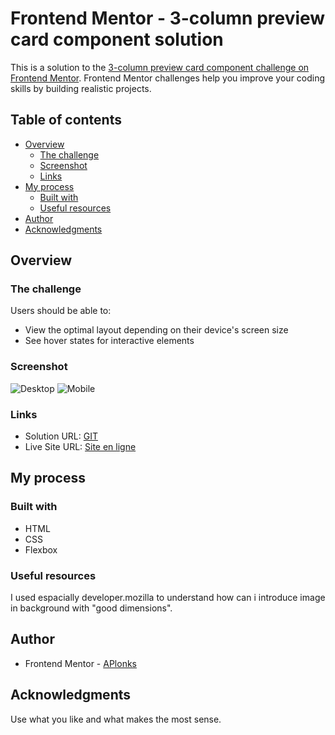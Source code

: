 # Frontend Mentor - 3-column preview card component solution

This is a solution to the [3-column preview card component challenge on Frontend Mentor](https://www.frontendmentor.io/challenges/3column-preview-card-component-pH92eAR2-). Frontend Mentor challenges help you improve your coding skills by building realistic projects. 

## Table of contents

- [Overview](#overview)
  - [The challenge](#the-challenge)
  - [Screenshot](#screenshot)
  - [Links](#links)
- [My process](#my-process)
  - [Built with](#built-with)
  - [Useful resources](#useful-resources)
- [Author](#author)
- [Acknowledgments](#acknowledgments)


## Overview

### The challenge

Users should be able to:

- View the optimal layout depending on their device's screen size
- See hover states for interactive elements

### Screenshot

![Desktop](images/Desktop_Screen.JPG)
![Mobile](images/Mobile_Screen.JPG)


### Links

- Solution URL: [GIT](https://github.com/APlonks/FT-Mentor-3-column-preview-card-component-main)
- Live Site URL: [Site en ligne](https://aplonks.github.io/FT-Mentor-3-column-preview-card-component-main/)

## My process

### Built with

- HTML
- CSS
- Flexbox

### Useful resources

I used espacially developer.mozilla to understand how can i introduce image in background with "good dimensions".

## Author

- Frontend Mentor - [APlonks](https://www.frontendmentor.io/profile/APlonks)

## Acknowledgments

Use what you like and what makes the most sense.
